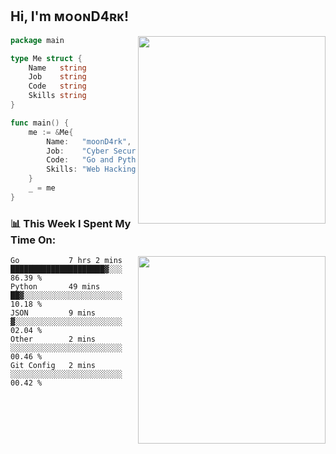 <h2> Hi, I'm ᴍᴏᴏɴD4ʀᴋ!</h2>
<img align='right' src="https://github-readme-stats.vercel.app/api?username=moond4rk&show_icons=true&theme=radical" width="300">


```go
package main

type Me struct {
	Name   string
	Job    string
	Code   string
	Skills string
}

func main() {
	me := &Me{
		Name:   "moonD4rk",
		Job:    "Cyber Security Engineer",
		Code:   "Go and Python and Others",
		Skills: "Web Hacking ^o^",
	}
	_ = me
}
```



<h3>📊 This Week I Spent My Time On:</h3>
<img align='right' src="https://spotify-github-profile.vercel.app/api/view?uid=dayjackson56081&cover_image=true&theme=novatorem" width="300">

<!--START_SECTION:waka-->
```text
Go           7 hrs 2 mins    █████████████████████▓░░░   86.39 % 
Python       49 mins         ██▓░░░░░░░░░░░░░░░░░░░░░░   10.18 % 
JSON         9 mins          ▓░░░░░░░░░░░░░░░░░░░░░░░░   02.04 % 
Other        2 mins          ░░░░░░░░░░░░░░░░░░░░░░░░░   00.46 % 
Git Config   2 mins          ░░░░░░░░░░░░░░░░░░░░░░░░░   00.42 % 
```
<!--END_SECTION:waka-->


